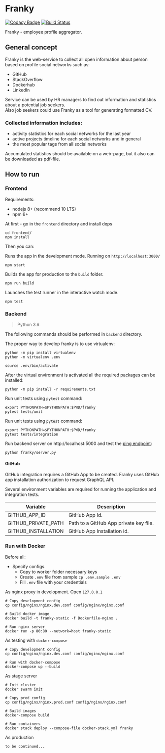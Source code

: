 # Franky

[![Codacy Badge](https://api.codacy.com/project/badge/Grade/3cf99626afae49d6a01f039322c9c05a)](https://app.codacy.com/app/ITMO-Franky/franky?utm_source=github.com&utm_medium=referral&utm_content=itmo-cet-sem/franky&utm_campaign=Badge_Grade_Settings) [![Build Status](https://travis-ci.com/itmo-cet-sem/franky.svg?branch=dev)](https://travis-ci.com/itmo-cet-sem/franky)

Franky - employee profile aggregator.

## General concept
Franky is the web-service to collect all open information about person 
based on profile social networks such as:
* GitHub
* StackOverflow
* Dockerhub
* LinkedIn

Service can be used by HR managers to find out information and 
statistics about a potential job seekers.  
Also job seekers could use Franky as a tool for generating formatted CV.
 
### Collected information includes:
* activity statistics for each social networks for the last year
* active projects timeline for each social networks and in general
* the most popular tags from all social networks

Accumulated statistics should be available on a web-page, but it also 
can be downloaded as pdf-file.

## How to run

### Frontend

Requirements:
* nodejs 8+ (recommend 10 LTS)
* npm 6+ 

At first - go in the `frontend` directory and install deps

    cd frontend/
    npm install

Then you can:

Runs the app in the development mode. Running on `http://localhost:3000/`
    
    npm start

Builds the app for production to the `build` folder.

    npm run build

Launches the test runner in the interactive watch mode.

    npm test

### Backend

> Python 3.6

The following commands should be performed in `backend` directory.

The proper way to develop franky is to use virtualenv:

    python -m pip install virtualenv
    python -m virtualenv .env
    
    source .env/bin/activate

After the virtual environment is activated all the required packages can be installed:

    python -m pip install -r requirements.txt
    
Run unit tests using `pytest` command:

    export PYTHONPATH=$PYTHONPATH:$PWD/franky
    pytest tests/unit
    
Run unit tests using `pytest` command:

    export PYTHONPATH=$PYTHONPATH:$PWD/franky
    pytest tests/integration

Run backend server on http://localhost:5000 and test the [ping endpoint](http://localhost:5000/ping):

    python franky/server.py

    
#### GitHub

GitHub integration requires a GitHub App to be created. Franky uses GitHub app installation authorization to request
GraphQL API.

Several environment variables are required for running the application and integration tests.

| Variable | Description |
| -------- | ----------- |
| GITHUB_APP_ID | GitHub App Id. |
| GITHUB_PRIVATE_PATH | Path to a GitHub App private key file. |
| GITHUB_INSTALLATION | GitHub App Installation id. |

### Run with Docker

Before all:
* Specify configs
  * Copy to worker folder necessary keys
  * Create `.env` file from sample `cp .env.sample .env`
  * Fill `.env` file with your credentials

As nginx proxy in development. Open `127.0.0.1`

    # Copy development config
    cp config/nginx/nginx.dev.conf config/nginx/nginx.conf
    
    # Build docker image
    docker build -t franky-static -f Dockerfile-nginx .
    
    # Run nginx server
    docker run -p 80:80 --network=host franky-static

As testing with `docker-compose`

    # Copy development config
    cp config/nginx/nginx.dev.conf config/nginx/nginx.conf
    
    # Run with docker-compose
    docker-compose up --build 

As stage server

    # Init cluster
    docker swarm init
    
    # Copy prod config
    cp config/nginx/nginx.prod.conf config/nginx/nginx.conf
    
    # Build images
    docker-compose build
    
    # Run containers
    docker stack deploy --compose-file docker-stack.yml franky

As production

    to be continued...
